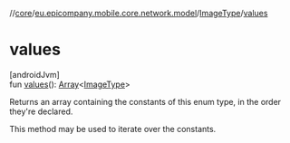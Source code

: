 //[core](../../../index.md)/[eu.epicompany.mobile.core.network.model](../index.md)/[ImageType](index.md)/[values](values.md)

# values

[androidJvm]\
fun [values](values.md)(): [Array](https://kotlinlang.org/api/latest/jvm/stdlib/kotlin/-array/index.html)&lt;[ImageType](index.md)&gt;

Returns an array containing the constants of this enum type, in the order they're declared.

This method may be used to iterate over the constants.
